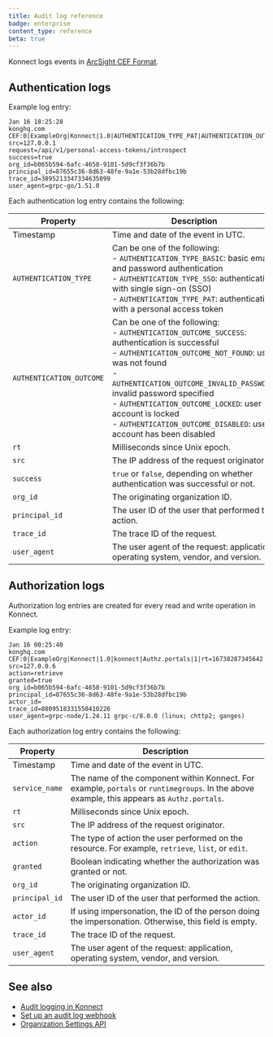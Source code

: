 ```yaml
---
title: Audit log reference
badge: enterprise
content_type: reference
beta: true
---
```


Konnect logs events in [ArcSight CEF Format](https://docs.centrify.com/Content/IntegrationContent/SIEM/arcsight-cef/arcsight-cef-format.htm).

## Authentication logs

Example log entry:

```
Jan 16 18:25:28 
konghq.com CEF:0|ExampleOrg|Konnect|1.0|AUTHENTICATION_TYPE_PAT|AUTHENTICATION_OUTCOME_SUCCESS|0|rt=3958q3097698 
src=127.0.0.1 
request=/api/v1/personal-access-tokens/introspect 
success=true 
org_id=b065b594-6afc-4658-9101-5d9cf3f36b7b 
principal_id=87655c36-8d63-48fe-9a1e-53b28dfbc19b 
trace_id=3895213347334635099 
user_agent=grpc-go/1.51.0
```

Each authentication log entry contains the following:

Property | Description
---------|-------------
Timestamp | Time and date of the event in UTC.
`AUTHENTICATION_TYPE` | Can be one of the following: <br> - `AUTHENTICATION_TYPE_BASIC`: basic email and password authentication <br> - `AUTHENTICATION_TYPE_SSO`: authentication with single sign-on (SSO) <br> - `AUTHENTICATION_TYPE_PAT`: authentication with a personal access token
`AUTHENTICATION_OUTCOME` | Can be one of the following: <br> - `AUTHENTICATION_OUTCOME_SUCCESS`: authentication is successful<br> - `AUTHENTICATION_OUTCOME_NOT_FOUND`: user was not found<br> - `AUTHENTICATION_OUTCOME_INVALID_PASSWORD`: invalid password specified <br> - `AUTHENTICATION_OUTCOME_LOCKED`: user account is locked<br> - `AUTHENTICATION_OUTCOME_DISABLED`: user account has been disabled
`rt` | Milliseconds since Unix epoch.
`src` | The IP address of the request originator.
`success` | `true` or `false`, depending on whether authentication was successful or not.
`org_id` | The originating organization ID.
`principal_id` | The user ID of the user that performed the action.
`trace_id` | The trace ID of the request.
`user_agent` | The user agent of the request: application, operating system, vendor, and version.

## Authorization logs

Authorization log entries are created for every read and write operation in Konnect.

Example log entry:

```
Jan 16 00:25:40 
konghq.com CEF:0|ExampleOrg|Konnect|1.0|konnect|Authz.portals|1|rt=16738287345642 
src=127.0.0.6 
action=retrieve 
granted=true 
org_id=b065b594-6afc-4658-9101-5d9cf3f36b7b 
principal_id=87655c36-8d63-48fe-9a1e-53b28dfbc19b 
actor_id= 
trace_id=8809518331550410226 
user_agent=grpc-node/1.24.11 grpc-c/8.0.0 (linux; chttp2; ganges)
```

Each authorization log entry contains the following:

Property | Description
---------|-------------
Timestamp | Time and date of the event in UTC.
`service_name` | The name of the component within Konnect. For example, `portals` or `runtimegroups`. In the above example, this appears as `Authz.portals`.
`rt` | Milliseconds since Unix epoch.
`src` | The IP address of the request originator.
`action` | The type of action the user performed on the resource. For example, `retrieve`, `list`, or `edit`.
`granted` | Boolean indicating whether the authorization was granted or not.
`org_id` | The originating organization ID.
`principal_id` | The user ID of the user that performed the action.
`actor_id` | If using impersonation, the ID of the person doing the impersonation. Otherwise, this field is empty.
`trace_id` | The trace ID of the request.
`user_agent` | The user agent of the request: application, operating system, vendor, and version.

## See also
* [Audit logging in Konnect](/konnect/org-management/audit-logging/)
* [Set up an audit log webhook](/konnect/api/organization-settings/audit-logging/)
* [Organization Settings API](https://developer.konghq.com/spec/e46e7742-befb-49b1-9bf1-7cbe477ab818/d36126ee-ab8d-47b2-960f-5703da22cced/)